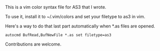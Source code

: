 This is a vim color syntax file for AS3 that I wrote. 

To use it, install it to ~/.vim/colors and set your filetype to as3 in vim.

Here's a way to do that last part automatically when *.as files are opened.

    autocmd BufRead,BufNewFile *.as set filetype=as3

Contributions are welcome.
